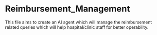 # Reimbursement_Management
This file aims to create an AI agent which will manage the reimbursement related queries which will help hospital/clinic staff for better operability.
